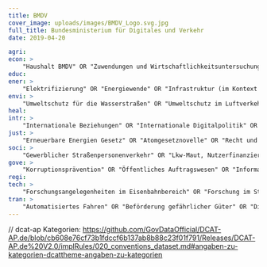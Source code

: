 ```yaml
---
title: BMDV
cover_image: uploads/images/BMDV_Logo.svg.jpg
full_title: Bundesministerium für Digitales und Verkehr
date: 2019-04-20

agri:
econ: >
    "Haushalt BMDV" OR "Zuwendungen und Wirtschaftlichkeitsuntersuchungen" OR "Strategisches Controllling, Erfolgskontrolle" OR "Öffentliches Auftragswesen, Vergaben" OR "Beteiligung (z.B. DB AG-Konzern, Toll Collect, etc)" OR "Förderinitiativen" OR "Außenwirtschaft" OR "Investitionsfinanzierung" OR "Finanzpolitik" OR "Lkw-Maut, Nutzerfinanzierung" OR "Straßenbaufinanzierung" OR "Wettbewerbspolitik"'
educ:
ener: >
    "Elektrifizierung" OR "Energiewende" OR "Infrastruktur (im Kontext von Energie)" OR "Klima" OR "Mobilität (im Kontext von Energie)" OR "Wasserstoff"'
envi: >
    "Umweltschutz für die Wasserstraßen" OR "Umweltschutz im Luftverkehr" OR "Umweltschutz" OR "Umweltschutz im Straßenbau" OR "Umweltangelegenheiten in der Seeschifffahrt" OR "Kraftfahrzeugtechnik (im Kontext von Umweltschutz)" OR "Nachhaltigkeit der Binnenschifffahrt" OR "Grundsatzfragen der klimafreundlichen Mobilität" OR "Sofortprogramm saubere Luft" OR "Umweltschutz im Eisenbahnbereich"'
heal:
intr: >
    "Internationale Beziehungen" OR "Internationale Digitalpolitik" OR "Internationalen Zivilluftfahrt" OR "Internationaler Luftverkehr" OR "Internationale Binnenschifffahrtspolitik" OR "Internationale und Europäische Seeverkehrspolitik" OR "Transeuropäische Verkehrsnetze" OR "Europäische Politik für digitale Dienste und digitale Gesellschaft" OR "Europäische Politik für digitale Infrastrukturen" OR "Europameisterschaft" OR "Außenwirtschaft" OR "G7" OR "G20" OR "Internationale Zusammenarbeit"'
just: >
    "Erneuerbare Energien Gesetz" OR "Atomgesetznovelle" OR "Recht und Regulierung netzgebundener Wärme" OR "Außenwirtschaftsrecht; Seerechts-/CWaffenÜbereinkommen" OR "Rechtsfragen Gebäudeenergie" OR "Recht der EU" OR "Gewerberecht" OR "Akkreditierungsrecht" OR "Kartellrecht" OR "Recht und Regulierung der Strom- und Gasnetze" OR "Rohstoffabbau und Rechtsrahmen des Bergbaus" OR "Umweltrecht" OR "Abfallrecht" OR "Klimaschutzgesetz" OR "Versorgungssicherheit" OR "Produktsicherheit" OR "Sicherheits- und Verteidigungswirtschaft" OR "Raumfahrtmanagement" OR "Rüstungsgüter" OR "Marktüberwachung" OR "Vertretung Deutschlands vor europäischen Gerichten" OR "Rechtsfragen des Klimaschutzes" OR "Recht und Regulierung netzgebundener Wärme" OR "Technologien und Sicherheit"'
soci: >
    "Gewerblicher Straßenpersonenverkehr" OR "Lkw-Maut, Nutzerfinanzierung" OR "Projektgruppe Nationaler Radverkehrsplan"'
gove: >
    "Korruptionsprävention" OR "Öffentliches Auftragswesen" OR "Informationsfreiheitsgesetz" OR "Beteiligungen (DB, Autobahn, Toll Collect, DEGES, Luftverkehr)" OR "Haushalt BMDV" OR "Öffentlichkeitsarbeit und Veranstaltungen" OR "Informationsfreiheitsgesetz (Anfragestatistik)" OR "Vergaben" OR "state-owned enterprises" OR "SOE" OR "government-owned enterprises" OR "GOE"'
regi:
tech: >
    "Forschungsangelegenheiten im Eisenbahnbereich" OR "Forschung im Straßenwesen" OR "Forschung (im Kontext von Mobilität)" OR "Straßenforschung" OR "Eisenbahnforschung"'
tran: >
    "Automatisiertes Fahren" OR "Beförderung gefährlicher Güter" OR "Digitalisierung in der Mobilität" OR "Elektromobilität" OR "Flugplätze" OR "Gewerblicher Straßenpersonenverkehr" OR "Güterverkehr und Logistik" OR "Infrastruktur" OR "Infrastrukturplanung Schienennetz" OR "Intelligente Verkehrssysteme" OR "Klimaschutz im Straßenbau" OR "Ladeinfrastruktur" OR "Lärmschutz im Straßenbau" OR "Lkw-Maut, Nutzerfinanzierung" OR "Luftsicherheit" OR "Luftverkehr" OR "Luftverkehrspolitik" OR "Mobilität " OR "Öffentliche Verkehrssysteme" OR "ÖPNV" OR "Personenverkehr" OR "Projektgruppe Nationaler Radverkehrsplan" OR "Regenerative Kraftstoffe und alternative Antriebe Nutzfahrzeuge" OR "Satellitennavigation" OR "Schienengüterverkehr" OR "Straßenbetriebsmanagement" OR "Straßennetzplanung" OR "Straßenverkehrspolitik" OR "Straßenverkehrssicherheit" OR "Straßenverkehrstechnik" OR "Umweltschutz im Straßenbau" OR "Urbane Mobilität" OR "Verkehrsministerkonferenz" OR "Wasserstraßen" OR "Schienennetz" OR "Radverkehr" OR "Lärmschutz im Straßenbau"'
---
```


// dcat-ap Kategorien: https://github.com/GovDataOfficial/DCAT-AP.de/blob/cb608e76cf73b1fdccf6b137ab8b88c23f01f791/Releases/DCAT-AP.de%20V2.0/implRules/020_conventions_dataset.md#angaben-zu-kategorien-dcattheme-angaben-zu-kategorien